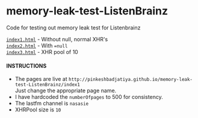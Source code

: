 # memory-leak-test-ListenBrainz
Code for testing out memory leak test for Listenbrainz


<a href="http://pinkeshbadjatiya.github.io/memory-leak-test-ListenBrainz/index1">`index1.html`</a>  -  Without null, normal XHR's  
<a href="http://pinkeshbadjatiya.github.io/memory-leak-test-ListenBrainz/index2">`index2.html`</a>   -  With `=null`  
<a href="http://pinkeshbadjatiya.github.io/memory-leak-test-ListenBrainz/index3">`index3.html`</a>   -  XHR pool of 10  


#### INSTRUCTIONS

- The pages are live at `http://pinkeshbadjatiya.github.io/memory-leak-test-ListenBrainz/index1`  
  Just change the appropriate page name.
- I have hardcoded the `numberOfpages` to 500 for consistency.
- The lastfm channel is `nasasie`
- XHRPool size is `10`
